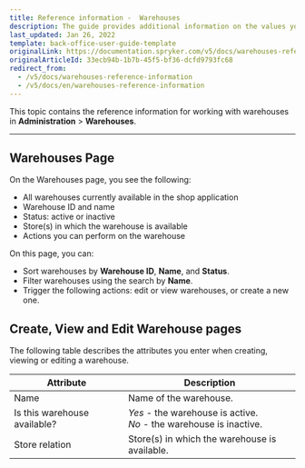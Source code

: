 ```yaml
---
title: Reference information -  Warehouses
description: The guide provides additional information on the values you enter when creating and updating warehouses in the Back Office.
last_updated: Jan 26, 2022
template: back-office-user-guide-template
originalLink: https://documentation.spryker.com/v5/docs/warehouses-reference-information
originalArticleId: 33ecb94b-1b7b-45f5-bf36-dcfd9793fc68
redirect_from:
  - /v5/docs/warehouses-reference-information
  - /v5/docs/en/warehouses-reference-information
---
```


This topic contains the reference information for working with warehouses in **Administration** > **Warehouses**.
***
## Warehouses Page
On the Warehouses page, you see the following:
* All warehouses currently available in the shop application
* Warehouse ID and name
* Status: active or inactive
* Store(s) in which the warehouse is available
* Actions you can perform on the warehouse

On this page, you can:

* Sort warehouses by **Warehouse ID**, **Name**, and **Status**.
* Filter warehouses using the search by **Name**.
* Trigger the following actions: edit or view warehouses, or create a new one.


## Create, View and Edit Warehouse pages
The following table describes the attributes you enter when creating, viewing or editing a warehouse.

| Attribute | Description |
| --- | --- |
| Name | Name of the warehouse. |
| Is this warehouse available? | *Yes* - the warehouse is active.<br>*No* - the warehouse is inactive. |
| Store relation | Store(s) in which the warehouse is available. |


